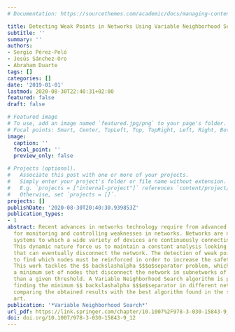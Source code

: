 ```yaml
---
# Documentation: https://sourcethemes.com/academic/docs/managing-content/

title: Detecting Weak Points in Networks Using Variable Neighborhood Search
subtitle: ''
summary: ''
authors:
- Sergio Pérez-Peló
- Jesús Sánchez-Oro
- Abraham Duarte
tags: []
categories: []
date: '2019-01-01'
lastmod: 2020-08-30T22:40:31+02:00
featured: false
draft: false

# Featured image
# To use, add an image named `featured.jpg/png` to your page's folder.
# Focal points: Smart, Center, TopLeft, Top, TopRight, Left, Right, BottomLeft, Bottom, BottomRight.
image:
  caption: ''
  focal_point: ''
  preview_only: false

# Projects (optional).
#   Associate this post with one or more of your projects.
#   Simply enter your project's folder or file name without extension.
#   E.g. `projects = ["internal-project"]` references `content/project/deep-learning/index.md`.
#   Otherwise, set `projects = []`.
projects: []
publishDate: '2020-08-30T20:40:30.939853Z'
publication_types:
- 1
abstract: Recent advances in networks technology require from advanced technologies
  for monitoring and controlling weaknesses in networks. Networks are naturally dynamic
  systems to which a wide variety of devices are continuously connecting and disconnecting.
  This dynamic nature force us to maintain a constant analysis looking for weak points
  that can eventually disconnect the network. The detection of weak points is devoted
  to find which nodes must be reinforced in order to increase the safety of the network.
  This work tackles the $$ backslashalpha $$$α$separator problem, which aims to find
  a minimum set of nodes that disconnect the network in subnetworks of size smaller
  than a given threshold. A Variable Neighborhood Search algorithm is proposed for
  finding the minimum $$ backslashalpha $$$α$separator in different network topologies,
  comparing the obtained results with the best algorithm found in the state of the
  art.
publication: '*Variable Neighborhood Search*'
url_pdf: https://link.springer.com/chapter/10.1007%2F978-3-030-15843-9_12
doi: doi.org/10.1007/978-3-030-15843-9_12
---
```

